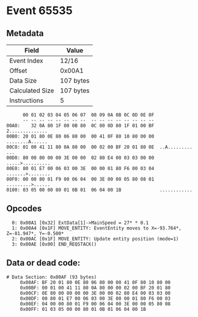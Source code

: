 # Event 65535

## Metadata

| Field           | Value     |
|-----------------|-----------|
| Event Index     | 12/16     |
| Offset          | 0x00A1    |
| Data Size       | 107 bytes |
| Calculated Size | 107 bytes |
| Instructions    | 5         |

```
      00 01 02 03 04 05 06 07  08 09 0A 0B 0C 0D 0E 0F
      -- -- -- -- -- -- -- --  -- -- -- -- -- -- -- --
00A0:    32 0A 80 1F 00 0B 80  0C 80 0D 80 1F 01 00 BF   2..............
00B0: 20 01 80 0E 80 06 80 00  00 41 0F 80 10 80 00 00   ........A......
00C0: 01 00 41 11 80 0A 80 00  00 02 00 BF 20 01 80 0E  ..A......... ...
00D0: 80 00 80 00 00 3E 00 00  02 80 E4 00 03 03 00 00  .....>..........
00E0: 80 01 E7 00 06 03 00 3E  00 00 01 80 F6 00 03 04  .......>........
00F0: 00 00 80 01 F9 00 06 04  00 3E 00 00 05 80 08 01  .........>......
0100: 03 05 00 00 80 01 0B 01  06 04 00 1B              ............    
```

## Opcodes

```
  0: 0x00A1 [0x32] ExtData[1]->MainSpeed = 27* * 0.1
  1: 0x00A4 [0x1F] MOVE_ENTITY: EventEntity moves to X=-93.764*, Z=-81.947*, Y=-0.500*
  2: 0x00AC [0x1F] MOVE_ENTITY: Update entity position (mode=1)
  3: 0x00AE [0x00] END_REQSTACK()
```

## Data or dead code:

```
# Data Section: 0x00AF (93 bytes)
     0x00AF: BF 20 01 80 0E 80 06 80 00 00 41 0F 80 10 80 00
     0x00BF: 00 01 00 41 11 80 0A 80 00 00 02 00 BF 20 01 80
     0x00CF: 0E 80 00 80 00 00 3E 00 00 02 80 E4 00 03 03 00
     0x00DF: 00 80 01 E7 00 06 03 00 3E 00 00 01 80 F6 00 03
     0x00EF: 04 00 00 80 01 F9 00 06 04 00 3E 00 00 05 80 08
     0x00FF: 01 03 05 00 00 80 01 0B 01 06 04 00 1B
```